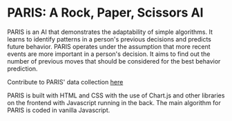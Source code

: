 # PARIS: A Rock, Paper, Scissors AI

PARIS is an AI that demonstrates the adaptability of simple algorithms. It learns to identify patterns in a person's previous decisions and predicts future behavior. PARIS operates under the assumption that more recent events are more important in a person's decision. It aims to find out the number of previous moves that should be considered for the best behavior prediction. 

Contribute to PARIS' data collection [here](http://eightants.github.io/rps-ai)

PARIS is built with HTML and CSS with the use of Chart.js and other libraries on the frontend with Javascript running in the back. The main algorithm for PARIS is coded in vanilla Javascript. 

